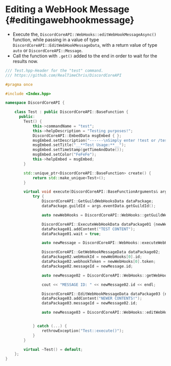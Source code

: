 Editing a WebHook Message {#editingawebhookmessage}
============
- Execute the, `DiscordCoreAPI::WebHooks::editWebHookMessageAsync()` function, while passing in a value of type `DiscordCoreAPI::EditWebHookMessageData`, with a return value of type `auto` or `DiscordCoreAPI::Message`.
- Call the function with `.get()` added to the end in order to wait for the results now.

```cpp
/// Test.hpp-Header for the "test" command.
/// https://github.com/RealTimeChris/DiscordCoreAPI

#pragma once

#include <Index.hpp>

namespace DiscordCoreAPI {

	class Test : public DiscordCoreAPI::BaseFunction {
	  public:
		Test() {
			this->commandName = "test";
			this->helpDescription = "Testing purposes!";
			DiscordCoreAPI::EmbedData msgEmbed { };
			msgEmbed.setDescription("------\nSimply enter !test or /test!\n------");
			msgEmbed.setTitle("__**Test Usage:**__");
			msgEmbed.setTimeStamp(getTimeAndDate());
			msgEmbed.setColor("FeFeFe");
			this->helpEmbed = msgEmbed;
		}

		std::unique_ptr<DiscordCoreAPI::BaseFunction> create() {
			return std::make_unique<Test>();
		}

		virtual void execute(DiscordCoreAPI::BaseFunctionArguments& args) {
			try {
				DiscordCoreAPI::GetGuildWebHooksData dataPackage;
				dataPackage.guildId = args.eventData.getGuildId();

				auto newWebHooks = DiscordCoreAPI::WebHooks::getGuildWebHooksAsync(dataPackage).get();

				DiscordCoreAPI::ExecuteWebHookData dataPackage01 {newWebHooks[0]};
				dataPackage01.addContent("TEST CONTENT");
				dataPackage01.wait = true;

				auto newMessage = DiscordCoreAPI::WebHooks::executeWebHookAsync(dataPackage01).get();

				DiscordCoreAPI::GetWebHookMessageData dataPackage02;
				dataPackage02.webHookId = newWebHooks[0].id;
				dataPackage02.webhookToken = newWebHooks[0].token;
				dataPackage02.messageId = newMessage.id;

				auto newMessage02 = DiscordCoreAPI::WebHooks::getWebHookMessageAsync(dataPackage02).get();

				cout << "MESSAGE ID: " << newMessage02.id << endl;

				DiscordCoreAPI::EditWebHookMessageData dataPackage03 {newWebHooks[0]};
				dataPackage03.addContent("NEWER CONTENTS!");
				dataPackage03.messageId = newMessage02.id;

				auto newMessage03 = DiscordCoreAPI::WebHooks::editWebHookMessageAsync(dataPackage03).get();


			} catch (...) {
				rethrowException("Test::execute()");
			}
		}

		virtual ~Test() = default;
	};
}
```
